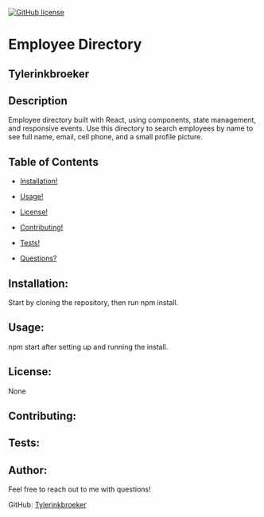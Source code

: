 

  [![GitHub license](https://img.shields.io/badge/license-None-blue.svg)](https://shields.io/)

# Employee Directory
## Tylerinkbroeker
## Description
Employee directory built with React, using components, state management, and responsive events. Use this directory to search employees by name to see full name, email, cell phone, and a small profile picture.
## Table of Contents
  - [Installation!](#installation)

  - [Usage!](#usage)
  
  - [License!](#license)

  - [Contributing!](#contributing)

  - [Tests!](#tests)

  - [Questions?](#author)

## Installation:
Start by cloning the repository, then run npm install.
## Usage:
npm start after setting up and running the install.
## License:
None
## Contributing:

## Tests:

## Author:
Feel free to reach out to me with questions!

GitHub: [Tylerinkbroeker](https://github.com/Tylerinkbroeker)

